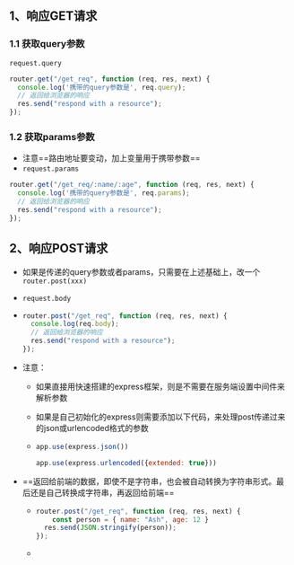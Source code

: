 ## 1、响应GET请求

### 1.1 获取query参数

`request.query`

``` js
router.get("/get_req", function (req, res, next) {
  console.log('携带的query参数是', req.query);
  // 返回给浏览器的响应
  res.send("respond with a resource");
});
```

### 1.2 获取params参数

- 注意==路由地址要变动，加上变量用于携带参数==
- `request.params`

``` js
router.get("/get_req/:name/:age", function (req, res, next) {
  console.log('携带的query参数是', req.params);
  // 返回给浏览器的响应
  res.send("respond with a resource");
});
```

## 2、响应POST请求

- 如果是传递的query参数或者params，只需要在上述基础上，改一个`router.post(xxx)`

- `request.body`

- ``` js
  router.post("/get_req", function (req, res, next) {
    console.log(req.body);
    // 返回给浏览器的响应
    res.send("respond with a resource");
  });
  ```

- 注意：

  - 如果直接用快速搭建的express框架，则是不需要在服务端设置中间件来解析参数

  - 如果是自己初始化的express则需要添加以下代码，来处理post传递过来的json或urlencoded格式的参数

  - ``` js
    app.use(express.json())
    
    app.use(express.urlencoded({extended: true}))
    ```

- ==返回给前端的数据，即使不是字符串，也会被自动转换为字符串形式。最后还是自己转换成字符串，再返回给前端==

  - ``` js
    router.post("/get_req", function (req, res, next) {
    	const person = { name: "Ash", age: 12 }
      res.send(JSON.stringify(person));
    });
    ```

  - 

  